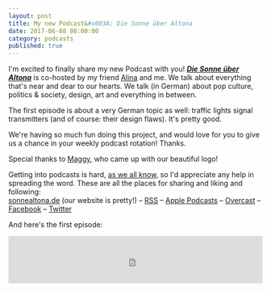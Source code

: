 ```yaml
---
layout: post  
title: My new Podcast&#x003A; Die Sonne über Altona  
date: 2017-06-08 08:00:00  
category: podcasts  
published: true  
---
```



I'm excited to finally share my new Podcast with you! [***Die Sonne über Altona***](http://sonnealtona.de/) is co-hosted by my friend [Alina](https://twitter.com/Oladi_Naht) and me. We talk about everything that's near and dear to our hearts. We talk (in German) about pop culture, politics & society, design, art and everything in between.

The first episode is about a very German topic as well: traffic lights signal transmitters (and of course: their design flaws). It's pretty good.

We're having so much fun doing this project, and would love for you to give us a chance in your weekly podcast rotation! Thanks.

Special thanks to [Maggy](http://www.margaretelaue.de/), who came up with our beautiful logo!

Getting into podcasts is hard, [as we all know](http://blog.timmschoof.com/2015/02/15/what-it-takes-to-listen-to-a-podcast/), so I'd appreciate any help in spreading the word. These are all the places for sharing and liking and following:  
[sonnealtona.de](http://sonnealtona.de) (our website is pretty!) – [RSS](https://rss.simplecast.com/podcasts/2627/rss) – [Apple Podcasts](https://itunes.apple.com/de/podcast/die-sonne-über-altona/id1244439233) – [Overcast](https://overcast.fm/itunes1244439233/die-sonne-ber-altona) – [Facebook](https://www.facebook.com/sonnealtona) – [Twitter](https://twitter.com/sonne_altona)

And here's the first episode: 

<iframe frameborder='0' height='94px' scrolling='no' seamless src='https://simplecast.com/e/70699?style=medium-dark' width='100%'></iframe>